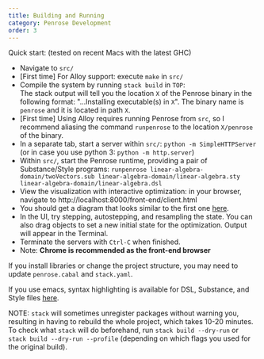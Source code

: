 ```yaml
---
title: Building and Running
category: Penrose Development
order: 3
---
```


Quick start: (tested on recent Macs with the latest GHC)

* Navigate to `src/`
* [First time] For Alloy support: execute `make` in `src/`
* Compile the system by running `stack build` in `TOP`: <br />
The stack output will tell you the location `X` of the Penrose binary in the following format: 
"...Installing executable(s) in `X`".
The binary name is `penrose` and it is located in path `X`.
* [First time] Using Alloy requires running Penrose from `src`, so I recommend aliasing the command `runpenrose` to the location `X/penrose` of the binary. 
* In a separate tab, start a server within `src/`: `python -m SimpleHTTPServer` (or in case you use python 3: `python -m http.server`)
* Within `src/`, start the Penrose runtime, providing a pair of Substance/Style programs: `runpenrose linear-algebra-domain/twoVectors.sub linear-algebra-domain/linear-algebra.sty linear-algebra-domain/linear-algebra.dsl`
* View the visualization with interactive optimization: in your browser, navigate to http://localhost:8000/front-end/client.html
* You should get a diagram that looks similar to the first one [here](https://github.com/penrose/penrose/wiki/The-LA-Domain-Full-Spec).
* In the UI, try stepping, autostepping, and resampling the state. You can also drag objects to set a new initial state for the optimization. Output will appear in the Terminal.
* Terminate the servers with `Ctrl-C` when finished.
* Note: __Chrome is recommended as the front-end browser__

If you install libraries or change the project structure, you may need to update `penrose.cabal` and `stack.yaml`.

If you use emacs, syntax highlighting is available for DSL, Substance, and Style files [here](https://github.com/penrose/penrose/tree/master/src/penrose-modes).

NOTE: `stack` will sometimes unregister packages without warning you, resulting in having to rebuild the whole project, which takes 10-20 minutes. To check what `stack` will do beforehand, run `stack build --dry-run` or `stack build --dry-run --profile` (depending on which flags you used for the original build).
